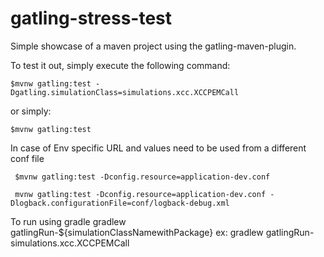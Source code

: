 gatling-stress-test
===================

Simple showcase of a maven project using the gatling-maven-plugin.

To test it out, simply execute the following command:

    $mvnw gatling:test -Dgatling.simulationClass=simulations.xcc.XCCPEMCall 

or simply:

    $mvnw gatling:test

In case of Env specific URL and values need to be used from a different conf file

     $mvnw gatling:test -Dconfig.resource=application-dev.conf
     
     mvnw gatling:test -Dconfig.resource=application-dev.conf -Dlogback.configurationFile=conf/logback-debug.xml
   
 To run using gradle
    gradlew gatlingRun-${simulationClassNamewithPackage}
    ex: gradlew gatlingRun-simulations.xcc.XCCPEMCall  